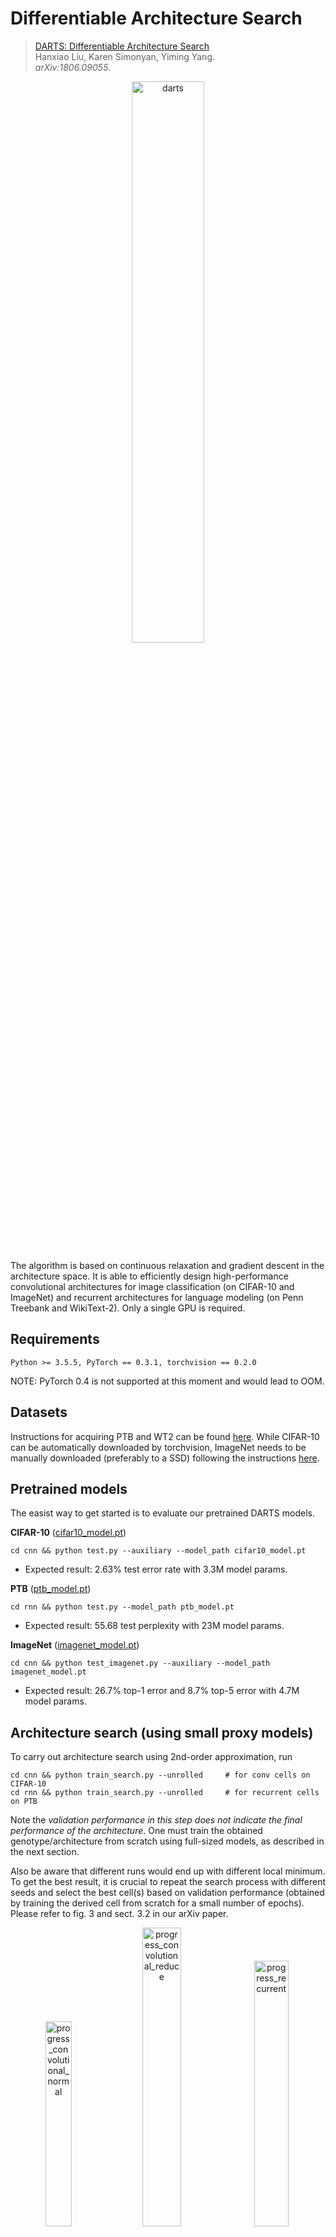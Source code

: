 # Differentiable Architecture Search

> [DARTS: Differentiable Architecture Search](https://arxiv.org/abs/1806.09055)\
> Hanxiao Liu, Karen Simonyan, Yiming Yang.\
> _arXiv:1806.09055_.

<p align="center">
  <img src="img/darts.png" alt="darts" width="48%">
</p>
The algorithm is based on continuous relaxation and gradient descent in the architecture space. It is able to efficiently design high-performance convolutional architectures for image classification (on CIFAR-10 and ImageNet) and recurrent architectures for language modeling (on Penn Treebank and WikiText-2). Only a single GPU is required.

## Requirements
```
Python >= 3.5.5, PyTorch == 0.3.1, torchvision == 0.2.0
```
NOTE: PyTorch 0.4 is not supported at this moment and would lead to OOM.

## Datasets
Instructions for acquiring PTB and WT2 can be found [here](https://github.com/salesforce/awd-lstm-lm). While CIFAR-10 can be automatically downloaded by torchvision, ImageNet needs to be manually downloaded (preferably to a SSD) following the instructions [here](https://github.com/pytorch/examples/tree/master/imagenet).

## Pretrained models
The easist way to get started is to evaluate our pretrained DARTS models.

**CIFAR-10** ([cifar10_model.pt](https://drive.google.com/file/d/1Y13i4zKGKgjtWBdC0HWLavjO7wvEiGOc/view?usp=sharing))
```
cd cnn && python test.py --auxiliary --model_path cifar10_model.pt
```
* Expected result: 2.63% test error rate with 3.3M model params.

**PTB** ([ptb_model.pt](https://drive.google.com/file/d/1Mt_o6fZOlG-VDF3Q5ModgnAJ9W6f_av2/view?usp=sharing))
```
cd rnn && python test.py --model_path ptb_model.pt
```
* Expected result: 55.68 test perplexity with 23M model params.

**ImageNet** ([imagenet_model.pt](https://drive.google.com/file/d/1AKr6Y_PoYj7j0Upggyzc26W0RVdg4CVX/view?usp=sharing))
```
cd cnn && python test_imagenet.py --auxiliary --model_path imagenet_model.pt
```
* Expected result: 26.7% top-1 error and 8.7% top-5 error with 4.7M model params.

## Architecture search (using small proxy models)
To carry out architecture search using 2nd-order approximation, run
```
cd cnn && python train_search.py --unrolled     # for conv cells on CIFAR-10
cd rnn && python train_search.py --unrolled     # for recurrent cells on PTB
```
Note the _validation performance in this step does not indicate the final performance of the architecture_. One must train the obtained genotype/architecture from scratch using full-sized models, as described in the next section.

Also be aware that different runs would end up with different local minimum. To get the best result, it is crucial to repeat the search process with different seeds and select the best cell(s) based on validation performance (obtained by training the derived cell from scratch for a small number of epochs). Please refer to fig. 3 and sect. 3.2 in our arXiv paper.

<p align="center">
<img src="img/progress_convolutional_normal.gif" alt="progress_convolutional_normal" width="29%">
<img src="img/progress_convolutional_reduce.gif" alt="progress_convolutional_reduce" width="35%">
<img src="img/progress_recurrent.gif" alt="progress_recurrent" width="33%">
</p>
<p align="center">
Figure: Snapshots of the most likely normal conv, reduction conv, and recurrent cells over time.
</p>

## Architecture evaluation (using full-sized models)
To evaluate our best cells by training from scratch, run
```
cd cnn && python train.py --auxiliary --cutout            # CIFAR-10
cd rnn && python train.py                                 # PTB
cd rnn && python train.py --data ../data/wikitext-2 \     # WT2
            --dropouth 0.15 --emsize 700 --nhidlast 700 --nhid 700 --wdecay 5e-7
cd cnn && python train_imagenet.py --auxiliary            # ImageNet
```
Customized architectures are supported through the `--arch` flag once specified in `genotypes.py`.

The CIFAR-10 result at the end of training is subject to variance due to the non-determinism of cuDNN back-prop kernels. _It would be misleading to report the result of only a single run_. By training our best cell from scratch, one should expect the average test error of 10 independent runs to fall in the range of 2.76 +/- 0.09% with high probability.

<p align="center">
<img src="img/cifar10.png" alt="cifar10" width="36%">
<img src="img/imagenet.png" alt="ptb" width="29%">
<img src="img/ptb.png" alt="ptb" width="30%">
</p>
<p align="center">
Figure: Expected learning curves on CIFAR-10 (4 runs), ImageNet and PTB.
</p>

## Visualization
Package [graphviz](https://graphviz.readthedocs.io/en/stable/index.html) is required to visualize the learned cells
```
python visualize.py DARTS
```
where `DARTS` can be replaced by any customized architectures in `genotypes.py`.

## Citation
If you use any part of this code in your research, please cite our [paper](https://arxiv.org/abs/1806.09055):
```
@article{liu2018darts,
  title={DARTS: Differentiable Architecture Search},
  author={Liu, Hanxiao and Simonyan, Karen and Yang, Yiming},
  journal={arXiv preprint arXiv:1806.09055},
  year={2018}
}
```
